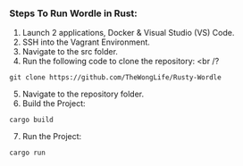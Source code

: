 ### Steps To Run Wordle in Rust:
1. Launch 2 applications, Docker & Visual Studio (VS) Code. <br />
2. SSH into the Vagrant Environment. <br />
3. Navigate to the src folder. <br />
4. Run the following code to clone the repository: <br /?
```
git clone https://github.com/TheWongLife/Rusty-Wordle
```
5. Navigate to the repository folder. <br />
6. Build the Project: <br />
```
cargo build
```
7. Run the Project: <br />
```
cargo run
```
